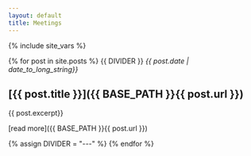```yaml
---
layout: default
title: Meetings
---
```

{% include site_vars %}

{% for post in site.posts %}
{{ DIVIDER }}
*{{ post.date | date_to_long_string}}*
## [{{ post.title }}]({{ BASE_PATH }}{{ post.url }})

{{ post.excerpt}}

[read more]({{ BASE_PATH }}{{ post.url }})

{% assign DIVIDER = "---" %}
{% endfor %}
